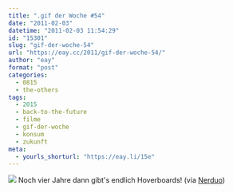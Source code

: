 ```yaml
---
title: ".gif der Woche #54"
date: "2011-02-03"
datetime: "2011-02-03 11:54:29"
id: "15301"
slug: "gif-der-woche-54"
url: "https://eay.cc/2011/gif-der-woche-54/"
author: "eay"
format: "post"
categories:
  - 0815
  - the-others
tags:
  - 2015
  - back-to-the-future
  - filme
  - gif-der-woche
  - konsum
  - zukunft
meta:
  - yourls_shorturl: "https://eay.li/15e"
---
```


![](https://eay.cc/uploads/2011/hoverboards.gif) Noch vier Jahre dann gibt's endlich Hoverboards! (via [Nerduo](http://nerduo.com/post/3084494467/hoverboard-chase))
